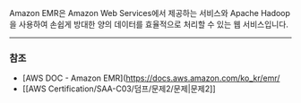 Amazon EMR은 Amazon Web Services에서 제공하는 서비스와 Apache Hadoop을 사용하여 손쉽게 방대한 양의 데이터를 효율적으로 처리할 수 있는 웹 서비스입니다.

---
### 참조
- [AWS DOC - Amazon EMR](https://docs.aws.amazon.com/ko_kr/emr/
- [[AWS Certification/SAA-C03/덤프/문제2/문제|문제2]]
